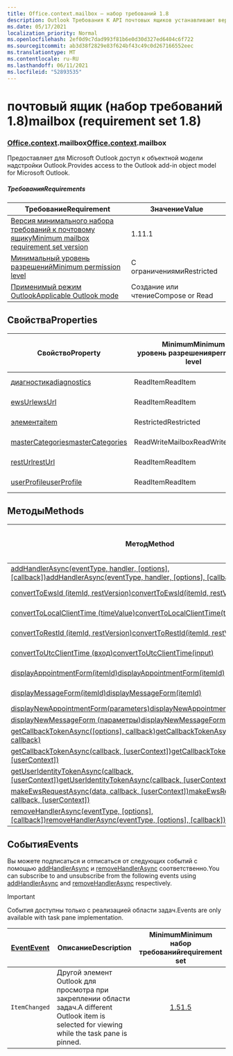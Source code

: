 ```yaml
---
title: Office.context.mailbox — набор требований 1.8
description: Outlook Требования К API почтовых ящиков устанавливают версию 1.8 объектной модели почтовых ящиков.
ms.date: 05/17/2021
localization_priority: Normal
ms.openlocfilehash: 2ef0d9c7dad993f81b6e0d30d327ed6404c6f722
ms.sourcegitcommit: ab3d38f2829e83f624bf43c49c0d267166552eec
ms.translationtype: MT
ms.contentlocale: ru-RU
ms.lasthandoff: 06/11/2021
ms.locfileid: "52893535"
---
```

# <a name="mailbox-requirement-set-18"></a><span data-ttu-id="34182-103">почтовый ящик (набор требований 1.8)</span><span class="sxs-lookup"><span data-stu-id="34182-103">mailbox (requirement set 1.8)</span></span>

### <a name="officecontextmailbox"></a><span data-ttu-id="34182-104">[Office](office.md)[.context](office.context.md).mailbox</span><span class="sxs-lookup"><span data-stu-id="34182-104">[Office](office.md)[.context](office.context.md).mailbox</span></span>

<span data-ttu-id="34182-105">Предоставляет для Microsoft Outlook доступ к объектной модели надстройки Outlook.</span><span class="sxs-lookup"><span data-stu-id="34182-105">Provides access to the Outlook add-in object model for Microsoft Outlook.</span></span>

##### <a name="requirements"></a><span data-ttu-id="34182-106">Требования</span><span class="sxs-lookup"><span data-stu-id="34182-106">Requirements</span></span>

|<span data-ttu-id="34182-107">Требование</span><span class="sxs-lookup"><span data-stu-id="34182-107">Requirement</span></span>| <span data-ttu-id="34182-108">Значение</span><span class="sxs-lookup"><span data-stu-id="34182-108">Value</span></span>|
|---|---|
|[<span data-ttu-id="34182-109">Версия минимального набора требований к почтовому ящику</span><span class="sxs-lookup"><span data-stu-id="34182-109">Minimum mailbox requirement set version</span></span>](../../requirement-sets/outlook-api-requirement-sets.md)| <span data-ttu-id="34182-110">1.1</span><span class="sxs-lookup"><span data-stu-id="34182-110">1.1</span></span>|
|[<span data-ttu-id="34182-111">Минимальный уровень разрешений</span><span class="sxs-lookup"><span data-stu-id="34182-111">Minimum permission level</span></span>](../../../outlook/understanding-outlook-add-in-permissions.md)| <span data-ttu-id="34182-112">С ограничениями</span><span class="sxs-lookup"><span data-stu-id="34182-112">Restricted</span></span>|
|[<span data-ttu-id="34182-113">Применимый режим Outlook</span><span class="sxs-lookup"><span data-stu-id="34182-113">Applicable Outlook mode</span></span>](../../../outlook/outlook-add-ins-overview.md#extension-points)| <span data-ttu-id="34182-114">Создание или чтение</span><span class="sxs-lookup"><span data-stu-id="34182-114">Compose or Read</span></span>|

## <a name="properties"></a><span data-ttu-id="34182-115">Свойства</span><span class="sxs-lookup"><span data-stu-id="34182-115">Properties</span></span>

| <span data-ttu-id="34182-116">Свойство</span><span class="sxs-lookup"><span data-stu-id="34182-116">Property</span></span> | <span data-ttu-id="34182-117">Minimum</span><span class="sxs-lookup"><span data-stu-id="34182-117">Minimum</span></span><br><span data-ttu-id="34182-118">уровень разрешения</span><span class="sxs-lookup"><span data-stu-id="34182-118">permission level</span></span> | <span data-ttu-id="34182-119">Режимы</span><span class="sxs-lookup"><span data-stu-id="34182-119">Modes</span></span> | <span data-ttu-id="34182-120">Тип возвращаемых данных</span><span class="sxs-lookup"><span data-stu-id="34182-120">Return type</span></span> | <span data-ttu-id="34182-121">Minimum</span><span class="sxs-lookup"><span data-stu-id="34182-121">Minimum</span></span><br><span data-ttu-id="34182-122">набор требований</span><span class="sxs-lookup"><span data-stu-id="34182-122">requirement set</span></span> |
|---|---|---|---|:---:|
| [<span data-ttu-id="34182-123">диагностика</span><span class="sxs-lookup"><span data-stu-id="34182-123">diagnostics</span></span>](/javascript/api/outlook/office.mailbox?view=outlook-js-1.8&preserve-view=true#diagnostics) | <span data-ttu-id="34182-124">ReadItem</span><span class="sxs-lookup"><span data-stu-id="34182-124">ReadItem</span></span> | <span data-ttu-id="34182-125">Создание</span><span class="sxs-lookup"><span data-stu-id="34182-125">Compose</span></span><br><span data-ttu-id="34182-126">Чтение</span><span class="sxs-lookup"><span data-stu-id="34182-126">Read</span></span> | [<span data-ttu-id="34182-127">Диагностика</span><span class="sxs-lookup"><span data-stu-id="34182-127">Diagnostics</span></span>](/javascript/api/outlook/office.diagnostics?view=outlook-js-1.8&preserve-view=true) | [<span data-ttu-id="34182-128">1.1</span><span class="sxs-lookup"><span data-stu-id="34182-128">1.1</span></span>](../requirement-set-1.1/outlook-requirement-set-1.1.md) |
| [<span data-ttu-id="34182-129">ewsUrl</span><span class="sxs-lookup"><span data-stu-id="34182-129">ewsUrl</span></span>](/javascript/api/outlook/office.mailbox?view=outlook-js-1.8&preserve-view=true#ewsurl) | <span data-ttu-id="34182-130">ReadItem</span><span class="sxs-lookup"><span data-stu-id="34182-130">ReadItem</span></span> | <span data-ttu-id="34182-131">Создание</span><span class="sxs-lookup"><span data-stu-id="34182-131">Compose</span></span><br><span data-ttu-id="34182-132">Чтение</span><span class="sxs-lookup"><span data-stu-id="34182-132">Read</span></span> | <span data-ttu-id="34182-133">String</span><span class="sxs-lookup"><span data-stu-id="34182-133">String</span></span> | [<span data-ttu-id="34182-134">1.1</span><span class="sxs-lookup"><span data-stu-id="34182-134">1.1</span></span>](../requirement-set-1.1/outlook-requirement-set-1.1.md) |
| [<span data-ttu-id="34182-135">элемента</span><span class="sxs-lookup"><span data-stu-id="34182-135">item</span></span>](office.context.mailbox.item.md) | <span data-ttu-id="34182-136">Restricted</span><span class="sxs-lookup"><span data-stu-id="34182-136">Restricted</span></span> | <span data-ttu-id="34182-137">Создание</span><span class="sxs-lookup"><span data-stu-id="34182-137">Compose</span></span><br><span data-ttu-id="34182-138">Чтение</span><span class="sxs-lookup"><span data-stu-id="34182-138">Read</span></span> | [<span data-ttu-id="34182-139">Элемент</span><span class="sxs-lookup"><span data-stu-id="34182-139">Item</span></span>](/javascript/api/outlook/office.item?view=outlook-js-1.8&preserve-view=true) | [<span data-ttu-id="34182-140">1.1</span><span class="sxs-lookup"><span data-stu-id="34182-140">1.1</span></span>](../requirement-set-1.1/outlook-requirement-set-1.1.md) |
| [<span data-ttu-id="34182-141">masterCategories</span><span class="sxs-lookup"><span data-stu-id="34182-141">masterCategories</span></span>](/javascript/api/outlook/office.mailbox?view=outlook-js-1.8&preserve-view=true#mastercategories) | <span data-ttu-id="34182-142">ReadWriteMailbox</span><span class="sxs-lookup"><span data-stu-id="34182-142">ReadWriteMailbox</span></span> | <span data-ttu-id="34182-143">Создание</span><span class="sxs-lookup"><span data-stu-id="34182-143">Compose</span></span><br><span data-ttu-id="34182-144">Чтение</span><span class="sxs-lookup"><span data-stu-id="34182-144">Read</span></span> | [<span data-ttu-id="34182-145">MasterCategories</span><span class="sxs-lookup"><span data-stu-id="34182-145">MasterCategories</span></span>](/javascript/api/outlook/office.mastercategories?view=outlook-js-1.8&preserve-view=true) | [<span data-ttu-id="34182-146">1.8</span><span class="sxs-lookup"><span data-stu-id="34182-146">1.8</span></span>](../requirement-set-1.8/outlook-requirement-set-1.8.md) |
| [<span data-ttu-id="34182-147">restUrl</span><span class="sxs-lookup"><span data-stu-id="34182-147">restUrl</span></span>](/javascript/api/outlook/office.mailbox?view=outlook-js-1.8&preserve-view=true#resturl) | <span data-ttu-id="34182-148">ReadItem</span><span class="sxs-lookup"><span data-stu-id="34182-148">ReadItem</span></span> | <span data-ttu-id="34182-149">Создание</span><span class="sxs-lookup"><span data-stu-id="34182-149">Compose</span></span><br><span data-ttu-id="34182-150">Чтение</span><span class="sxs-lookup"><span data-stu-id="34182-150">Read</span></span> | <span data-ttu-id="34182-151">String</span><span class="sxs-lookup"><span data-stu-id="34182-151">String</span></span> | [<span data-ttu-id="34182-152">1.5</span><span class="sxs-lookup"><span data-stu-id="34182-152">1.5</span></span>](../requirement-set-1.5/outlook-requirement-set-1.5.md) |
| [<span data-ttu-id="34182-153">userProfile</span><span class="sxs-lookup"><span data-stu-id="34182-153">userProfile</span></span>](/javascript/api/outlook/office.mailbox?view=outlook-js-1.8&preserve-view=true#userprofile) | <span data-ttu-id="34182-154">ReadItem</span><span class="sxs-lookup"><span data-stu-id="34182-154">ReadItem</span></span> | <span data-ttu-id="34182-155">Создание</span><span class="sxs-lookup"><span data-stu-id="34182-155">Compose</span></span><br><span data-ttu-id="34182-156">Чтение</span><span class="sxs-lookup"><span data-stu-id="34182-156">Read</span></span> | [<span data-ttu-id="34182-157">UserProfile</span><span class="sxs-lookup"><span data-stu-id="34182-157">UserProfile</span></span>](/javascript/api/outlook/office.userprofile?view=outlook-js-1.8&preserve-view=true) | [<span data-ttu-id="34182-158">1.1</span><span class="sxs-lookup"><span data-stu-id="34182-158">1.1</span></span>](../requirement-set-1.1/outlook-requirement-set-1.1.md) |

## <a name="methods"></a><span data-ttu-id="34182-159">Методы</span><span class="sxs-lookup"><span data-stu-id="34182-159">Methods</span></span>

| <span data-ttu-id="34182-160">Метод</span><span class="sxs-lookup"><span data-stu-id="34182-160">Method</span></span> | <span data-ttu-id="34182-161">Minimum</span><span class="sxs-lookup"><span data-stu-id="34182-161">Minimum</span></span><br><span data-ttu-id="34182-162">уровень разрешения</span><span class="sxs-lookup"><span data-stu-id="34182-162">permission level</span></span> | <span data-ttu-id="34182-163">Режимы</span><span class="sxs-lookup"><span data-stu-id="34182-163">Modes</span></span> | <span data-ttu-id="34182-164">Minimum</span><span class="sxs-lookup"><span data-stu-id="34182-164">Minimum</span></span><br><span data-ttu-id="34182-165">набор требований</span><span class="sxs-lookup"><span data-stu-id="34182-165">requirement set</span></span> |
|---|---|---|:---:|
| <span data-ttu-id="34182-166">[addHandlerAsync(eventType, handler, [options], [callback])](/javascript/api/outlook/office.mailbox?view=outlook-js-1.8&preserve-view=true#addhandlerasync-eventtype--handler--options--callback-)</span><span class="sxs-lookup"><span data-stu-id="34182-166">[addHandlerAsync(eventType, handler, [options], [callback])](/javascript/api/outlook/office.mailbox?view=outlook-js-1.8&preserve-view=true#addhandlerasync-eventtype--handler--options--callback-)</span></span> | <span data-ttu-id="34182-167">ReadItem</span><span class="sxs-lookup"><span data-stu-id="34182-167">ReadItem</span></span> | <span data-ttu-id="34182-168">Создание</span><span class="sxs-lookup"><span data-stu-id="34182-168">Compose</span></span><br><span data-ttu-id="34182-169">Чтение</span><span class="sxs-lookup"><span data-stu-id="34182-169">Read</span></span> | [<span data-ttu-id="34182-170">1.5</span><span class="sxs-lookup"><span data-stu-id="34182-170">1.5</span></span>](../requirement-set-1.5/outlook-requirement-set-1.5.md) |
| [<span data-ttu-id="34182-171">convertToEwsId (itemId, restVersion)</span><span class="sxs-lookup"><span data-stu-id="34182-171">convertToEwsId(itemId, restVersion)</span></span>](/javascript/api/outlook/office.mailbox?view=outlook-js-1.8&preserve-view=true#converttoewsid-itemid--restversion-) | <span data-ttu-id="34182-172">Restricted</span><span class="sxs-lookup"><span data-stu-id="34182-172">Restricted</span></span> | <span data-ttu-id="34182-173">Создание</span><span class="sxs-lookup"><span data-stu-id="34182-173">Compose</span></span><br><span data-ttu-id="34182-174">Чтение</span><span class="sxs-lookup"><span data-stu-id="34182-174">Read</span></span> | [<span data-ttu-id="34182-175">1.3</span><span class="sxs-lookup"><span data-stu-id="34182-175">1.3</span></span>](../requirement-set-1.3/outlook-requirement-set-1.3.md) |
| [<span data-ttu-id="34182-176">convertToLocalClientTime (timeValue)</span><span class="sxs-lookup"><span data-stu-id="34182-176">convertToLocalClientTime(timeValue)</span></span>](/javascript/api/outlook/office.mailbox?view=outlook-js-1.8&preserve-view=true#converttolocalclienttime-timevalue-) | <span data-ttu-id="34182-177">ReadItem</span><span class="sxs-lookup"><span data-stu-id="34182-177">ReadItem</span></span> | <span data-ttu-id="34182-178">Создание</span><span class="sxs-lookup"><span data-stu-id="34182-178">Compose</span></span><br><span data-ttu-id="34182-179">Чтение</span><span class="sxs-lookup"><span data-stu-id="34182-179">Read</span></span> | [<span data-ttu-id="34182-180">1.1</span><span class="sxs-lookup"><span data-stu-id="34182-180">1.1</span></span>](../requirement-set-1.1/outlook-requirement-set-1.1.md) |
| [<span data-ttu-id="34182-181">convertToRestId (itemId, restVersion)</span><span class="sxs-lookup"><span data-stu-id="34182-181">convertToRestId(itemId, restVersion)</span></span>](/javascript/api/outlook/office.mailbox?view=outlook-js-1.8&preserve-view=true#converttorestid-itemid--restversion-) | <span data-ttu-id="34182-182">Restricted</span><span class="sxs-lookup"><span data-stu-id="34182-182">Restricted</span></span> | <span data-ttu-id="34182-183">Создание</span><span class="sxs-lookup"><span data-stu-id="34182-183">Compose</span></span><br><span data-ttu-id="34182-184">Чтение</span><span class="sxs-lookup"><span data-stu-id="34182-184">Read</span></span> | [<span data-ttu-id="34182-185">1.3</span><span class="sxs-lookup"><span data-stu-id="34182-185">1.3</span></span>](../requirement-set-1.3/outlook-requirement-set-1.3.md) |
| [<span data-ttu-id="34182-186">convertToUtcClientTime (вход)</span><span class="sxs-lookup"><span data-stu-id="34182-186">convertToUtcClientTime(input)</span></span>](/javascript/api/outlook/office.mailbox?view=outlook-js-1.8&preserve-view=true#converttoutcclienttime-input-) | <span data-ttu-id="34182-187">ReadItem</span><span class="sxs-lookup"><span data-stu-id="34182-187">ReadItem</span></span> | <span data-ttu-id="34182-188">Создание</span><span class="sxs-lookup"><span data-stu-id="34182-188">Compose</span></span><br><span data-ttu-id="34182-189">Чтение</span><span class="sxs-lookup"><span data-stu-id="34182-189">Read</span></span> | [<span data-ttu-id="34182-190">1.1</span><span class="sxs-lookup"><span data-stu-id="34182-190">1.1</span></span>](../requirement-set-1.1/outlook-requirement-set-1.1.md) |
| [<span data-ttu-id="34182-191">displayAppointmentForm(itemId)</span><span class="sxs-lookup"><span data-stu-id="34182-191">displayAppointmentForm(itemId)</span></span>](/javascript/api/outlook/office.mailbox?view=outlook-js-1.8&preserve-view=true#displayappointmentform-itemid-) | <span data-ttu-id="34182-192">ReadItem</span><span class="sxs-lookup"><span data-stu-id="34182-192">ReadItem</span></span> | <span data-ttu-id="34182-193">Создание</span><span class="sxs-lookup"><span data-stu-id="34182-193">Compose</span></span><br><span data-ttu-id="34182-194">Чтение</span><span class="sxs-lookup"><span data-stu-id="34182-194">Read</span></span> | [<span data-ttu-id="34182-195">1.1</span><span class="sxs-lookup"><span data-stu-id="34182-195">1.1</span></span>](../requirement-set-1.1/outlook-requirement-set-1.1.md) |
| [<span data-ttu-id="34182-196">displayMessageForm(itemId)</span><span class="sxs-lookup"><span data-stu-id="34182-196">displayMessageForm(itemId)</span></span>](/javascript/api/outlook/office.mailbox?view=outlook-js-1.8&preserve-view=true#displaymessageform-itemid-) | <span data-ttu-id="34182-197">ReadItem</span><span class="sxs-lookup"><span data-stu-id="34182-197">ReadItem</span></span> | <span data-ttu-id="34182-198">Создание</span><span class="sxs-lookup"><span data-stu-id="34182-198">Compose</span></span><br><span data-ttu-id="34182-199">Чтение</span><span class="sxs-lookup"><span data-stu-id="34182-199">Read</span></span> | [<span data-ttu-id="34182-200">1.1</span><span class="sxs-lookup"><span data-stu-id="34182-200">1.1</span></span>](../requirement-set-1.1/outlook-requirement-set-1.1.md) |
| [<span data-ttu-id="34182-201">displayNewAppointmentForm(parameters)</span><span class="sxs-lookup"><span data-stu-id="34182-201">displayNewAppointmentForm(parameters)</span></span>](/javascript/api/outlook/office.mailbox?view=outlook-js-1.8&preserve-view=true#displaynewappointmentform-parameters-) | <span data-ttu-id="34182-202">ReadItem</span><span class="sxs-lookup"><span data-stu-id="34182-202">ReadItem</span></span> | <span data-ttu-id="34182-203">Чтение</span><span class="sxs-lookup"><span data-stu-id="34182-203">Read</span></span> | [<span data-ttu-id="34182-204">1.1</span><span class="sxs-lookup"><span data-stu-id="34182-204">1.1</span></span>](../requirement-set-1.1/outlook-requirement-set-1.1.md) |
| [<span data-ttu-id="34182-205">displayNewMessageForm (параметры)</span><span class="sxs-lookup"><span data-stu-id="34182-205">displayNewMessageForm(parameters)</span></span>](/javascript/api/outlook/office.mailbox?view=outlook-js-1.8&preserve-view=true#displaynewmessageform-parameters-) | <span data-ttu-id="34182-206">ReadItem</span><span class="sxs-lookup"><span data-stu-id="34182-206">ReadItem</span></span> | <span data-ttu-id="34182-207">Чтение</span><span class="sxs-lookup"><span data-stu-id="34182-207">Read</span></span> | [<span data-ttu-id="34182-208">1.6</span><span class="sxs-lookup"><span data-stu-id="34182-208">1.6</span></span>](../requirement-set-1.6/outlook-requirement-set-1.6.md) |
| <span data-ttu-id="34182-209">[getCallbackTokenAsync([options], callback)](/javascript/api/outlook/office.mailbox?view=outlook-js-1.8&preserve-view=true#getcallbacktokenasync-options--callback-)</span><span class="sxs-lookup"><span data-stu-id="34182-209">[getCallbackTokenAsync([options], callback)](/javascript/api/outlook/office.mailbox?view=outlook-js-1.8&preserve-view=true#getcallbacktokenasync-options--callback-)</span></span> | <span data-ttu-id="34182-210">ReadItem</span><span class="sxs-lookup"><span data-stu-id="34182-210">ReadItem</span></span> | <span data-ttu-id="34182-211">Создание</span><span class="sxs-lookup"><span data-stu-id="34182-211">Compose</span></span><br><span data-ttu-id="34182-212">Чтение</span><span class="sxs-lookup"><span data-stu-id="34182-212">Read</span></span> | [<span data-ttu-id="34182-213">1.5</span><span class="sxs-lookup"><span data-stu-id="34182-213">1.5</span></span>](../requirement-set-1.5/outlook-requirement-set-1.5.md) |
| <span data-ttu-id="34182-214">[getCallbackTokenAsync(callback, [userContext])](/javascript/api/outlook/office.mailbox?view=outlook-js-1.8&preserve-view=true#getcallbacktokenasync-callback--usercontext-)</span><span class="sxs-lookup"><span data-stu-id="34182-214">[getCallbackTokenAsync(callback, [userContext])](/javascript/api/outlook/office.mailbox?view=outlook-js-1.8&preserve-view=true#getcallbacktokenasync-callback--usercontext-)</span></span> | <span data-ttu-id="34182-215">ReadItem</span><span class="sxs-lookup"><span data-stu-id="34182-215">ReadItem</span></span> | <span data-ttu-id="34182-216">Создание</span><span class="sxs-lookup"><span data-stu-id="34182-216">Compose</span></span><br><span data-ttu-id="34182-217">Чтение</span><span class="sxs-lookup"><span data-stu-id="34182-217">Read</span></span> | [<span data-ttu-id="34182-218">1.3</span><span class="sxs-lookup"><span data-stu-id="34182-218">1.3</span></span>](../requirement-set-1.3/outlook-requirement-set-1.3.md)<br>[<span data-ttu-id="34182-219">1.1</span><span class="sxs-lookup"><span data-stu-id="34182-219">1.1</span></span>](../requirement-set-1.1/outlook-requirement-set-1.1.md) |
| <span data-ttu-id="34182-220">[getUserIdentityTokenAsync(callback, [userContext])](/javascript/api/outlook/office.mailbox?view=outlook-js-1.8&preserve-view=true#getuseridentitytokenasync-callback--usercontext-)</span><span class="sxs-lookup"><span data-stu-id="34182-220">[getUserIdentityTokenAsync(callback, [userContext])](/javascript/api/outlook/office.mailbox?view=outlook-js-1.8&preserve-view=true#getuseridentitytokenasync-callback--usercontext-)</span></span> | <span data-ttu-id="34182-221">ReadItem</span><span class="sxs-lookup"><span data-stu-id="34182-221">ReadItem</span></span> | <span data-ttu-id="34182-222">Создание</span><span class="sxs-lookup"><span data-stu-id="34182-222">Compose</span></span><br><span data-ttu-id="34182-223">Чтение</span><span class="sxs-lookup"><span data-stu-id="34182-223">Read</span></span> | [<span data-ttu-id="34182-224">1.1</span><span class="sxs-lookup"><span data-stu-id="34182-224">1.1</span></span>](../requirement-set-1.1/outlook-requirement-set-1.1.md) |
| <span data-ttu-id="34182-225">[makeEwsRequestAsync(data, callback, [userContext])](/javascript/api/outlook/office.mailbox?view=outlook-js-1.8&preserve-view=true#makeewsrequestasync-data--callback--usercontext-)</span><span class="sxs-lookup"><span data-stu-id="34182-225">[makeEwsRequestAsync(data, callback, [userContext])](/javascript/api/outlook/office.mailbox?view=outlook-js-1.8&preserve-view=true#makeewsrequestasync-data--callback--usercontext-)</span></span> | <span data-ttu-id="34182-226">ReadWriteMailbox</span><span class="sxs-lookup"><span data-stu-id="34182-226">ReadWriteMailbox</span></span> | <span data-ttu-id="34182-227">Создание</span><span class="sxs-lookup"><span data-stu-id="34182-227">Compose</span></span><br><span data-ttu-id="34182-228">Чтение</span><span class="sxs-lookup"><span data-stu-id="34182-228">Read</span></span> | [<span data-ttu-id="34182-229">1.1</span><span class="sxs-lookup"><span data-stu-id="34182-229">1.1</span></span>](../requirement-set-1.1/outlook-requirement-set-1.1.md) |
| <span data-ttu-id="34182-230">[removeHandlerAsync(eventType, [options], [callback])](/javascript/api/outlook/office.mailbox?view=outlook-js-1.8&preserve-view=true#removehandlerasync-eventtype--options--callback-)</span><span class="sxs-lookup"><span data-stu-id="34182-230">[removeHandlerAsync(eventType, [options], [callback])](/javascript/api/outlook/office.mailbox?view=outlook-js-1.8&preserve-view=true#removehandlerasync-eventtype--options--callback-)</span></span> | <span data-ttu-id="34182-231">ReadItem</span><span class="sxs-lookup"><span data-stu-id="34182-231">ReadItem</span></span> | <span data-ttu-id="34182-232">Создание</span><span class="sxs-lookup"><span data-stu-id="34182-232">Compose</span></span><br><span data-ttu-id="34182-233">Чтение</span><span class="sxs-lookup"><span data-stu-id="34182-233">Read</span></span> | [<span data-ttu-id="34182-234">1.5</span><span class="sxs-lookup"><span data-stu-id="34182-234">1.5</span></span>](../requirement-set-1.5/outlook-requirement-set-1.5.md) |

## <a name="events"></a><span data-ttu-id="34182-235">События</span><span class="sxs-lookup"><span data-stu-id="34182-235">Events</span></span>

<span data-ttu-id="34182-236">Вы можете подписаться и отписаться от следующих событий с помощью [addHandlerAsync](/javascript/api/outlook/office.mailbox?view=outlook-js-1.8&preserve-view=true#addhandlerasync-eventtype--handler--options--callback-) и [removeHandlerAsync](/javascript/api/outlook/office.mailbox?view=outlook-js-1.8&preserve-view=true#removehandlerasync-eventtype--options--callback-) соответственно.</span><span class="sxs-lookup"><span data-stu-id="34182-236">You can subscribe to and unsubscribe from the following events using [addHandlerAsync](/javascript/api/outlook/office.mailbox?view=outlook-js-1.8&preserve-view=true#addhandlerasync-eventtype--handler--options--callback-) and [removeHandlerAsync](/javascript/api/outlook/office.mailbox?view=outlook-js-1.8&preserve-view=true#removehandlerasync-eventtype--options--callback-) respectively.</span></span>

> [!IMPORTANT]
> <span data-ttu-id="34182-237">События доступны только с реализацией области задач.</span><span class="sxs-lookup"><span data-stu-id="34182-237">Events are only available with task pane implementation.</span></span>

| [<span data-ttu-id="34182-238">Event</span><span class="sxs-lookup"><span data-stu-id="34182-238">Event</span></span>](/javascript/api/office/office.eventtype) | <span data-ttu-id="34182-239">Описание</span><span class="sxs-lookup"><span data-stu-id="34182-239">Description</span></span> | <span data-ttu-id="34182-240">Minimum</span><span class="sxs-lookup"><span data-stu-id="34182-240">Minimum</span></span><br><span data-ttu-id="34182-241">набор требований</span><span class="sxs-lookup"><span data-stu-id="34182-241">requirement set</span></span> |
|---|---|:---:|
|`ItemChanged`| <span data-ttu-id="34182-242">Другой элемент Outlook для просмотра при закреплении области задач.</span><span class="sxs-lookup"><span data-stu-id="34182-242">A different Outlook item is selected for viewing while the task pane is pinned.</span></span> | [<span data-ttu-id="34182-243">1.5</span><span class="sxs-lookup"><span data-stu-id="34182-243">1.5</span></span>](../requirement-set-1.5/outlook-requirement-set-1.5.md) |
